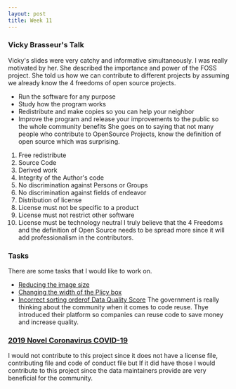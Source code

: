 ```yaml
---
layout: post
title: Week 11
---
```

### Vicky Brasseur's Talk
Vicky's slides were very catchy and informative simultaneously. I was really motivated by her. She described the importance and
power of the FOSS project. She told us how we can contribute to different projects by assuming we already know the 4 freedoms
of open source projects.
* Run the software for any purpose
* Study how the program works
* Redistribute and make copies so you can help your neighbor
* Improve the program and release your improvements to the public so the whole community benefits
She goes on to saying that not many people who contribute to OpenSource Projects, know the definition of open source which
was surprising.
1. Free redistribute                                   
1. Source Code
1. Derived work
1. Integrity of the Author's code
1. No discrimination against Persons or Groups
1. No discrimination against fields of endeavor
1. Distribution of license
1. License must not be specific to a product
1. License must not restrict other software
1. License must be technology neutral
I truly believe that the 4 Freedoms and the definition of Open Source needs to be spread more since it will add professionalism
in the contributors.
### Tasks
There are some tasks that I would like to work on.
* [Reducing the image size](https://github.com/GSA/code-gov-front-end/issues/87)
* [Changing the width of the Plicy box](https://github.com/GSA/digitalgov.gov/issues/1725)
* [Incorrect sorting orderof Data Quality Score](https://github.com/GSA/code-gov-front-end/issues/192)
The government is really thinking about the community when it comes to code reuse. Thye introduced their platform so companies 
can reuse code to save money and increase quality.
### [2019 Novel Coronavirus COVID-19](https://github.com/CSSEGISandData/COVID-19)
I would not contribute to this project since it does not have a license file, contributing file and code of conduct file but If it did have those I would contribute to this project since the data maintainers provide are very beneficial for the community.
